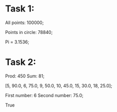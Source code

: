 # Task 1: 
All points:  100000;

Points in circle:  78840;

Pi =  3.1536;

# Task 2: 
Prod:  450 Sum:  81;

[5, 90.0, 6, 75.0, 9, 50.0, 10, 45.0, 15, 30.0, 18, 25.0];

First number: 6 Second number: 75.0;

True